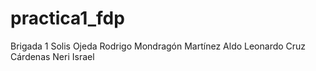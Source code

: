 # practica1_fdp
Brigada 1
Solis Ojeda Rodrigo
Mondragón Martínez Aldo Leonardo
Cruz Cárdenas Neri Israel
